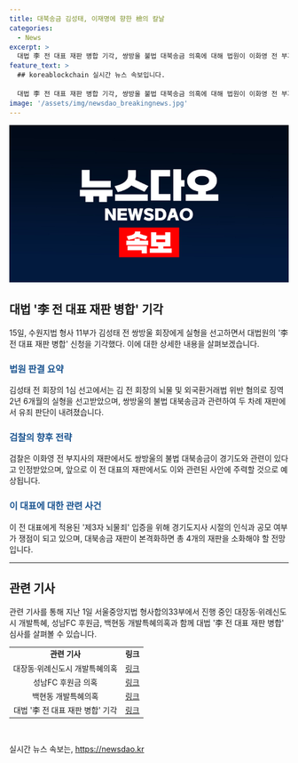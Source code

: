 ```yaml
---
title: 대북송금 김성태, 이재명에 향한 檢의 칼날
categories:
  - News
excerpt: >
  대법 李 전 대표 재판 병합 기각, 쌍방울 불법 대북송금 의혹에 대해 법원이 이화영 전 부지사에 이어 김성태 전 쌍방울 회장에게도 실형을 선고했다. 법원은 두 사람의 재판에서 모두 쌍방울이 북한에 건넨 돈이 경기도의 스마트팜 사업과 이해재명 전 대표의 방북비용 명목이라는 점을 인정했다. 또한, 김 전 회장은 정치자금법 위반 혐의에 대해 징역 1년에 집행유예 2년을, 뇌물공여 혐의에 대해 징역 2년 6개월의 실형을 선고받았다. 이와 관련해 검찰은 이 전 대표의 인식과 공모 여부를 파헤칠 것으로 보인다.
feature_text: >
  ## koreablockchain 실시간 뉴스 속보입니다.

  대법 李 전 대표 재판 병합 기각, 쌍방울 불법 대북송금 의혹에 대해 법원이 이화영 전 부지사에 이어 김성태 전 쌍방울 회장에게도 실형을 선고했다. 법원은 두 사람의 재판에서 모두 쌍방울이 북한에 건넨 돈이 경기도의 스마트팜 사업과 이해재명 전 대표의 방북비용 명목이라는 점을 인정했다. 또한, 김 전 회장은 정치자금법 위반 혐의에 대해 징역 1년에 집행유예 2년을, 뇌물공여 혐의에 대해 징역 2년 6개월의 실형을 선고받았다. 이와 관련해 검찰은 이 전 대표의 인식과 공모 여부를 파헤칠 것으로 보인다.
image: '/assets/img/newsdao_breakingnews.jpg'
---
```


<p><img src="/assets/img/newsdao_breakingnews.jpg" alt="koreablockchain 속보" /></p>

<h2 data-ke-size="size26">대법 '李 전 대표 재판 병합' 기각</h2>

<p data-ke-size="size16">15일, 수원지법 형사 11부가 김성태 전 쌍방울 회장에게 실형을 선고하면서 대법원의 '李 전 대표 재판 병합' 신청을 기각했다. 이에 대한 상세한 내용을 살펴보겠습니다.</p>

<h3><b><span style="color: #1a5490;">법원 판결 요약</span></b></h3>

<p data-ke-size="size16">김성태 전 회장의 1심 선고에서는 김 전 회장의 뇌물 및 외국환거래법 위반 혐의로 징역 2년 6개월의 실형을 선고받았으며, 쌍방울의 불법 대북송금과 관련하여 두 차례 재판에서 유죄 판단이 내려졌습니다.</p>

<h3><b><span style="color: #1a5490;">검찰의 향후 전략</span></b></h3>

<p data-ke-size="size16">검찰은 이화영 전 부지사의 재판에서도 쌍방울의 불법 대북송금이 경기도와 관련이 있다고 인정받았으며, 앞으로 이 전 대표의 재판에서도 이와 관련된 사안에 주력할 것으로 예상됩니다.</p>

<h3><b><span style="color: #1a5490;">이 대표에 대한 관련 사건</span></b></h3>

<p data-ke-size="size16">이 전 대표에게 적용된 '제3자 뇌물죄' 입증을 위해 경기도지사 시절의 인식과 공모 여부가 쟁점이 되고 있으며, 대북송금 재판이 본격화하면 총 4개의 재판을 소화해야 할 전망입니다.</p>

<hr data-ke-size="size16">

<h2 data-ke-size="size26">관련 기사</h2>

<p data-ke-size="size16">관련 기사를 통해 지난 1일 서울중앙지법 형사합의33부에서 진행 중인 대장동·위례신도시 개발특혜, 성남FC 후원금, 백현동 개발특혜의혹과 함께 대법 '李 전 대표 재판 병합' 심사를 살펴볼 수 있습니다.</p>

<table>
    <tbody>
        <tr>
            <td style="text-align: center; height: 17px;"><b>관련 기사</b></td>
            <td style="text-align: center; height: 17px;"><b>링크</b></td>
        </tr>
        <tr>
            <td style="text-align: center; height: 17px;">대장동·위례신도시 개발특혜의혹</td>
            <td style="text-align: center; height: 17px;"><a href="https://www.examplelink.com">링크</a></td>
        </tr>
        <tr>
            <td style="text-align: center; height: 17px;">성남FC 후원금 의혹</td>
            <td style="text-align: center; height: 17px;"><a href="https://www.examplelink.com">링크</a></td>
        </tr>
        <tr>
            <td style="text-align: center; height: 17px;">백현동 개발특혜의혹</td>
            <td style="text-align: center; height: 17px;"><a href="https://www.examplelink.com">링크</a></td>
        </tr>
        <tr>
            <td style="text-align: center; height: 17px;">대법 '李 전 대표 재판 병합' 기각</td>
            <td style="text-align: center; height: 17px;"><a href="https://www.examplelink.com">링크</a></td>
        </tr>
    </tbody>
</table>

<p data-ke-size="size16">&nbsp;</p>
실시간 뉴스 속보는, <a href="https://newsdao.kr" rel="dofollow">https://newsdao.kr</a>


